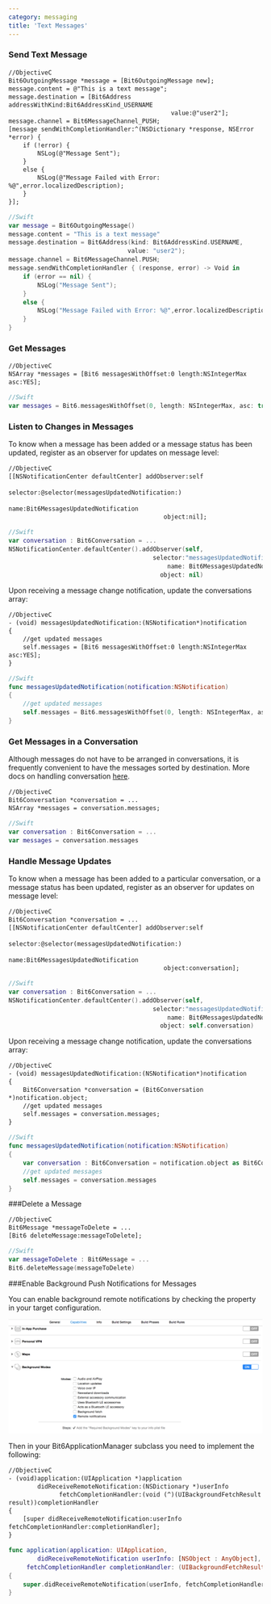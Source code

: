 ```yaml
---
category: messaging
title: 'Text Messages'
---
```


### Send Text Message

```objc
//ObjectiveC
Bit6OutgoingMessage *message = [Bit6OutgoingMessage new];
message.content = @"This is a text message";
message.destination = [Bit6Address addressWithKind:Bit6AddressKind_USERNAME 
                                             value:@"user2"];
message.channel = Bit6MessageChannel_PUSH;
[message sendWithCompletionHandler:^(NSDictionary *response, NSError *error) {
    if (!error) {
        NSLog(@"Message Sent");
    }
    else {
        NSLog(@"Message Failed with Error: %@",error.localizedDescription);
    }
}];
```
```swift
//Swift
var message = Bit6OutgoingMessage()
message.content = "This is a text message"
message.destination = Bit6Address(kind: Bit6AddressKind.USERNAME, 
                   				 value: "user2");
message.channel = Bit6MessageChannel.PUSH;
message.sendWithCompletionHandler { (response, error) -> Void in
    if (error == nil) {
        NSLog("Message Sent");
    }
    else {
        NSLog("Message Failed with Error: %@",error.localizedDescription);
    }
}
```

### Get Messages

```objc
//ObjectiveC
NSArray *messages = [Bit6 messagesWithOffset:0 length:NSIntegerMax asc:YES];
```
```swift
//Swift
var messages = Bit6.messagesWithOffset(0, length: NSIntegerMax, asc: true)
```


### Listen to Changes in Messages 

To know when a message has been added or a message status has been updated, register as an observer for updates on message level:

```objc
//ObjectiveC
[[NSNotificationCenter defaultCenter] addObserver:self 
                                         selector:@selector(messagesUpdatedNotification:) 
                                             name:Bit6MessagesUpdatedNotification 
                                           object:nil];
```
```swift
//Swift
var conversation : Bit6Conversation = ...
NSNotificationCenter.defaultCenter().addObserver(self,
										selector:"messagesUpdatedNotification:", 
                                            name: Bit6MessagesUpdatedNotification,
                                          object: nil)
```

Upon receiving a message change notification, update the conversations array:

```objc
//ObjectiveC
- (void) messagesUpdatedNotification:(NSNotification*)notification
{
    //get updated messages
    self.messages = [Bit6 messagesWithOffset:0 length:NSIntegerMax asc:YES];
} 
```
```swift
//Swift
func messagesUpdatedNotification(notification:NSNotification)
{
    //get updated messages
    self.messages = Bit6.messagesWithOffset(0, length: NSIntegerMax, asc: true)
}
```

### Get Messages in a Conversation

Although messages do not have to be arranged in conversations, it is frequently convenient to have the messages sorted by destination. More docs on handling conversation [here](#/messaging-conversations).

```objc
//ObjectiveC
Bit6Conversation *conversation = ...
NSArray *messages = conversation.messages;
```
```swift
//Swift
var conversation : Bit6Conversation = ...
var messages = conversation.messages
```

### Handle Message Updates

To know when a message has been added to a particular conversation, or a message status has been updated, register as an observer for updates on message level:

```objc
//ObjectiveC
Bit6Conversation *conversation = ...
[[NSNotificationCenter defaultCenter] addObserver:self 
                                         selector:@selector(messagesUpdatedNotification:) 
                                             name:Bit6MessagesUpdatedNotification 
                                           object:conversation];
```
```swift
//Swift
var conversation : Bit6Conversation = ...
NSNotificationCenter.defaultCenter().addObserver(self,
										selector:"messagesUpdatedNotification:", 
                                            name: Bit6MessagesUpdatedNotification,
                                          object: self.conversation)
```

Upon receiving a message change notification, update the conversations array:

```objc
//ObjectiveC
- (void) messagesUpdatedNotification:(NSNotification*)notification
{
    Bit6Conversation *conversation = (Bit6Conversation *)notification.object;
    //get updated messages
    self.messages = conversation.messages;
} 
```
```swift
//Swift
func messagesUpdatedNotification(notification:NSNotification) 
{
	var conversation : Bit6Conversation = notification.object as Bit6Conversation
    //get updated messages
    self.messages = conversation.messages
}
```

###Delete a Message

```objc
//ObjectiveC
Bit6Message *messageToDelete = ...
[Bit6 deleteMessage:messageToDelete];
```

```swift
//Swift
var messageToDelete : Bit6Message = ...
Bit6.deleteMessage(messageToDelete)
```

###Enable Background Push Notifications for Messages

You can enable background remote notifications by checking the property in your target configuration.

<img style="max-width:100%" src="images/background_notifications.png"/>

Then in your Bit6ApplicationManager subclass you need to implement the following:

```objc
//ObjectiveC
- (void)application:(UIApplication *)application 
		didReceiveRemoteNotification:(NSDictionary *)userInfo 
        	  fetchCompletionHandler:(void (^)(UIBackgroundFetchResult result))completionHandler
{
    [super didReceiveRemoteNotification:userInfo fetchCompletionHandler:completionHandler];
}
```

```swift
func application(application: UIApplication, 
		didReceiveRemoteNotification userInfo: [NSObject : AnyObject], 
     fetchCompletionHandler completionHandler: (UIBackgroundFetchResult) -> Void) 
{
    super.didReceiveRemoteNotification(userInfo, fetchCompletionHandler:completionHandler);
}
```